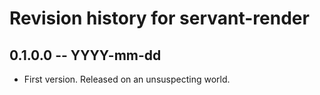 # Revision history for servant-render

## 0.1.0.0  -- YYYY-mm-dd

* First version. Released on an unsuspecting world.
